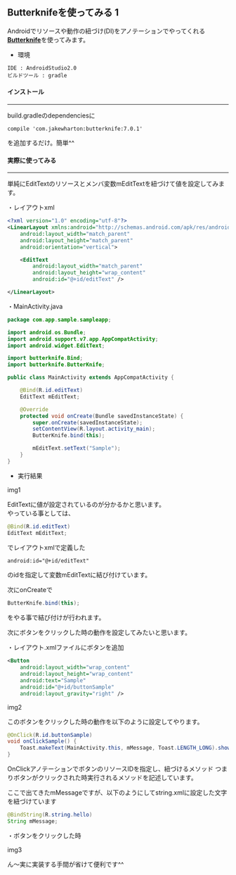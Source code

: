 ## Butterknifeを使ってみる 1

Androidでリソースや動作の紐づけ(DI)をアノテーションでやってくれる<br>[**Butterknife**](http://jakewharton.github.io/butterknife/)を使ってみます。

* 環境

```
IDE : AndroidStudio2.0
ビルドツール : gradle
```

#### インストール
***

build.gradleのdependenciesに
```
compile 'com.jakewharton:butterknife:7.0.1'
```
を追加するだけ。簡単^^


#### 実際に使ってみる
***

単純にEditTextのリソースとメンバ変数mEditTextを紐づけて値を設定してみます。

・レイアウトxml
```xml
<?xml version="1.0" encoding="utf-8"?>
<LinearLayout xmlns:android="http://schemas.android.com/apk/res/android"
    android:layout_width="match_parent"
    android:layout_height="match_parent"
    android:orientation="vertical">

    <EditText
        android:layout_width="match_parent"
        android:layout_height="wrap_content"
        android:id="@+id/editText" />

</LinearLayout>
```

・MainActivity.java

```java
package com.app.sample.sampleapp;

import android.os.Bundle;
import android.support.v7.app.AppCompatActivity;
import android.widget.EditText;

import butterknife.Bind;
import butterknife.ButterKnife;

public class MainActivity extends AppCompatActivity {

    @Bind(R.id.editText)
    EditText mEditText;

    @Override
    protected void onCreate(Bundle savedInstanceState) {
        super.onCreate(savedInstanceState);
        setContentView(R.layout.activity_main);
        ButterKnife.bind(this);

        mEditText.setText("Sample");
    }
}
```

* 実行結果

img1

EditTextに値が設定されているのが分かるかと思います。<br>
やっている事としては、

```java
@Bind(R.id.editText)
EditText mEditText;
```
でレイアウトxmlで定義した
```xml
android:id="@+id/editText"
```
のidを指定して変数mEditTextに結び付けています。

次にonCreateで
```java
ButterKnife.bind(this);
```
をやる事で結び付けが行われます。

次にボタンをクリックした時の動作を設定してみたいと思います。

・レイアウト.xmlファイルにボタンを追加

```xml
<Button
    android:layout_width="wrap_content"
    android:layout_height="wrap_content"
    android:text="Sample"
    android:id="@+id/buttonSample"
    android:layout_gravity="right" />
```

img2

このボタンをクリックした時の動作を以下のように設定してやります。

```java
@OnClick(R.id.buttonSample)
void onClickSample() {
    Toast.makeText(MainActivity.this, mMessage, Toast.LENGTH_LONG).show();
}
```
OnClickアノテーションでボタンのリソースIDを指定し、紐づけるメソッド
つまりボタンがクリックされた時実行されるメソッドを記述しています。

ここで出てきたmMessageですが、以下のようにしてstring.xmlに設定した文字を紐づけています
```java
@BindString(R.string.hello)
String mMessage;
```
・ボタンをクリックした時

img3

ん〜実に実装する手間が省けて便利です^^
